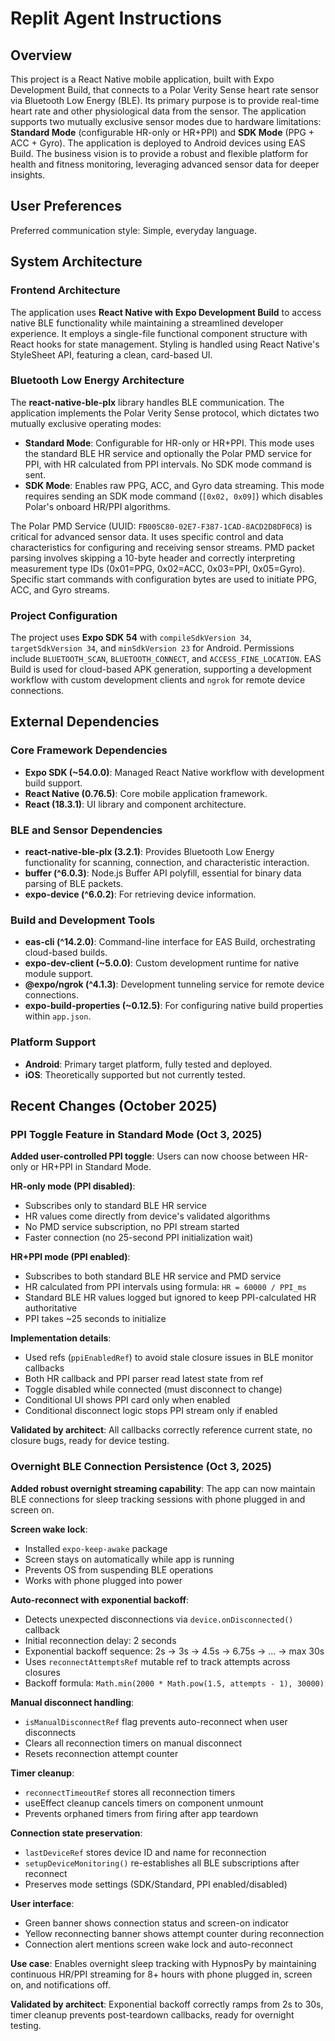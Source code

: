 # Replit Agent Instructions

## Overview

This project is a React Native mobile application, built with Expo Development Build, that connects to a Polar Verity Sense heart rate sensor via Bluetooth Low Energy (BLE). Its primary purpose is to provide real-time heart rate and other physiological data from the sensor. The application supports two mutually exclusive sensor modes due to hardware limitations: **Standard Mode** (configurable HR-only or HR+PPI) and **SDK Mode** (PPG + ACC + Gyro). The application is deployed to Android devices using EAS Build. The business vision is to provide a robust and flexible platform for health and fitness monitoring, leveraging advanced sensor data for deeper insights.

## User Preferences

Preferred communication style: Simple, everyday language.

## System Architecture

### Frontend Architecture

The application uses **React Native with Expo Development Build** to access native BLE functionality while maintaining a streamlined developer experience. It employs a single-file functional component structure with React hooks for state management. Styling is handled using React Native's StyleSheet API, featuring a clean, card-based UI.

### Bluetooth Low Energy Architecture

The **react-native-ble-plx** library handles BLE communication. The application implements the Polar Verity Sense protocol, which dictates two mutually exclusive operating modes:

-   **Standard Mode**: Configurable for HR-only or HR+PPI. This mode uses the standard BLE HR service and optionally the Polar PMD service for PPI, with HR calculated from PPI intervals. No SDK mode command is sent.
-   **SDK Mode**: Enables raw PPG, ACC, and Gyro data streaming. This mode requires sending an SDK mode command (`[0x02, 0x09]`) which disables Polar's onboard HR/PPI algorithms.

The Polar PMD Service (UUID: `FB005C80-02E7-F387-1CAD-8ACD2D8DF0C8`) is critical for advanced sensor data. It uses specific control and data characteristics for configuring and receiving sensor streams. PMD packet parsing involves skipping a 10-byte header and correctly interpreting measurement type IDs (0x01=PPG, 0x02=ACC, 0x03=PPI, 0x05=Gyro). Specific start commands with configuration bytes are used to initiate PPG, ACC, and Gyro streams.

### Project Configuration

The project uses **Expo SDK 54** with `compileSdkVersion 34`, `targetSdkVersion 34`, and `minSdkVersion 23` for Android. Permissions include `BLUETOOTH_SCAN`, `BLUETOOTH_CONNECT`, and `ACCESS_FINE_LOCATION`. EAS Build is used for cloud-based APK generation, supporting a development workflow with custom development clients and `ngrok` for remote device connections.

## External Dependencies

### Core Framework Dependencies

-   **Expo SDK (~54.0.0)**: Managed React Native workflow with development build support.
-   **React Native (0.76.5)**: Core mobile application framework.
-   **React (18.3.1)**: UI library and component architecture.

### BLE and Sensor Dependencies

-   **react-native-ble-plx (3.2.1)**: Provides Bluetooth Low Energy functionality for scanning, connection, and characteristic interaction.
-   **buffer (^6.0.3)**: Node.js Buffer API polyfill, essential for binary data parsing of BLE packets.
-   **expo-device (^6.0.2)**: For retrieving device information.

### Build and Development Tools

-   **eas-cli (^14.2.0)**: Command-line interface for EAS Build, orchestrating cloud-based builds.
-   **expo-dev-client (~5.0.0)**: Custom development runtime for native module support.
-   **@expo/ngrok (^4.1.3)**: Development tunneling service for remote device connections.
-   **expo-build-properties (~0.12.5)**: For configuring native build properties within `app.json`.

### Platform Support

-   **Android**: Primary target platform, fully tested and deployed.
-   **iOS**: Theoretically supported but not currently tested.

## Recent Changes (October 2025)

### PPI Toggle Feature in Standard Mode (Oct 3, 2025)

**Added user-controlled PPI toggle**: Users can now choose between HR-only or HR+PPI in Standard Mode.

**HR-only mode (PPI disabled)**:
-   Subscribes only to standard BLE HR service
-   HR values come directly from device's validated algorithms
-   No PMD service subscription, no PPI stream started
-   Faster connection (no 25-second PPI initialization wait)

**HR+PPI mode (PPI enabled)**:
-   Subscribes to both standard BLE HR service and PMD service
-   HR calculated from PPI intervals using formula: `HR = 60000 / PPI_ms`
-   Standard BLE HR values logged but ignored to keep PPI-calculated HR authoritative
-   PPI takes ~25 seconds to initialize

**Implementation details**:
-   Used refs (`ppiEnabledRef`) to avoid stale closure issues in BLE monitor callbacks
-   Both HR callback and PPI parser read latest state from ref
-   Toggle disabled while connected (must disconnect to change)
-   Conditional UI shows PPI card only when enabled
-   Conditional disconnect logic stops PPI stream only if enabled

**Validated by architect**: All callbacks correctly reference current state, no closure bugs, ready for device testing.

### Overnight BLE Connection Persistence (Oct 3, 2025)

**Added robust overnight streaming capability**: The app can now maintain BLE connections for sleep tracking sessions with phone plugged in and screen on.

**Screen wake lock**:
-   Installed `expo-keep-awake` package
-   Screen stays on automatically while app is running
-   Prevents OS from suspending BLE operations
-   Works with phone plugged into power

**Auto-reconnect with exponential backoff**:
-   Detects unexpected disconnections via `device.onDisconnected()` callback
-   Initial reconnection delay: 2 seconds
-   Exponential backoff sequence: 2s → 3s → 4.5s → 6.75s → ... → max 30s
-   Uses `reconnectAttemptsRef` mutable ref to track attempts across closures
-   Backoff formula: `Math.min(2000 * Math.pow(1.5, attempts - 1), 30000)`

**Manual disconnect handling**:
-   `isManualDisconnectRef` flag prevents auto-reconnect when user disconnects
-   Clears all reconnection timers on manual disconnect
-   Resets reconnection attempt counter

**Timer cleanup**:
-   `reconnectTimeoutRef` stores all reconnection timers
-   useEffect cleanup cancels timers on component unmount
-   Prevents orphaned timers from firing after app teardown

**Connection state preservation**:
-   `lastDeviceRef` stores device ID and name for reconnection
-   `setupDeviceMonitoring()` re-establishes all BLE subscriptions after reconnect
-   Preserves mode settings (SDK/Standard, PPI enabled/disabled)

**User interface**:
-   Green banner shows connection status and screen-on indicator
-   Yellow reconnecting banner shows attempt counter during reconnection
-   Connection alert mentions screen wake lock and auto-reconnect

**Use case**: Enables overnight sleep tracking with HypnosPy by maintaining continuous HR/PPI streaming for 8+ hours with phone plugged in, screen on, and notifications off.

**Validated by architect**: Exponential backoff correctly ramps from 2s to 30s, timer cleanup prevents post-teardown callbacks, ready for overnight testing.